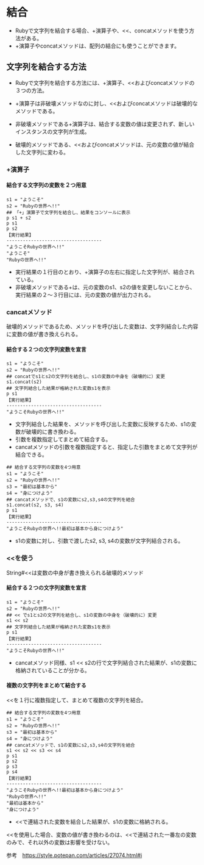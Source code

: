 # 結合
- Rubyで文字列を結合する場合、+演算子や、<<、concatメソッドを使う方法がある。
- +演算子やconcatメソッドは、配列の結合にも使うことができます。

## 文字列を結合する方法
- Rubyで文字列を結合する方法には、+演算子、<<およびconcatメソッドの３つの方法。

- +演算子は非破壊メソッドなのに対し、<<およびconcatメソッドは破壊的なメソッドである。

- 非破壊メソッドである+演算子は、結合する変数の値は変更されず、新しいインスタンスの文字列が生成。
- 破壊的メソッドである、<<およびconcatメソッドは、元の変数の値が結合した文字列に変わる。

### +演算子

#### 結合する文字列の変数を２つ用意
```
s1 = "ようこそ"
s2 = "Rubyの世界へ!!"
## 「+」演算子で文字列を結合し、結果をコンソールに表示
p s1 + s2
p s1
p s2
【実行結果】
-----------------------------------
"ようこそRubyの世界へ!!"
"ようこそ"
"Rubyの世界へ!!"
```

- 実行結果の１行目のとおり、+演算子の左右に指定した文字列が、結合されている。
- 非破壊メソッドである+は、元の変数のs1、s2の値を変更しないことから、実行結果の２〜３行目には、元の変数の値が出力される。

### cancatメソッド
破壊的メソッドであるため、メソッドを呼び出した変数は、文字列結合した内容に変数の値が書き換えられる。

#### 結合する２つの文字列変数を宣言
```
s1 = "ようこそ"
s2 = "Rubyの世界へ!!"
## concatでs1とs2の文字列を結合し、s1の変数の中身を（破壊的に）変更
s1.concat(s2)
## 文字列結合した結果が格納された変数s1を表示
p s1
【実行結果】
-----------------------------------
"ようこそRubyの世界へ!!"
```
- 文字列結合した結果を、メソッドを呼び出した変数に反映するため、s1の変数が破壊的に書き換わる。
- 引数を複数指定してまとめて結合する。
- cancatメソッドの引数を複数指定すると、指定した引数をまとめて文字列が結合できる。
```
## 結合する文字列の変数を4つ用意
s1 = "ようこそ"
s2 = "Rubyの世界へ!!"
s3 = "最初は基本から"
s4 = "身につけよう"
## cancatメソッドで、s1の変数にs2,s3,s4の文字列を結合
s1.concat(s2, s3, s4)
p s1
【実行結果】
-----------------------------------
"ようこそRubyの世界へ!!最初は基本から身につけよう"
```
- s1の変数に対し、引数で渡したs2, s3, s4の変数が文字列結合される。

### <<を使う
String#<<は変数の中身が書き換えられる破壊的メソッド

#### 結合する２つの文字列変数を宣言
```
s1 = "ようこそ"
s2 = "Rubyの世界へ!!"
## << でs1とs2の文字列を結合し、s1の変数の中身を（破壊的に）変更
s1 << s2
## 文字列結合した結果が格納された変数s1を表示
p s1
【実行結果】
-----------------------------------
"ようこそRubyの世界へ!!"
```
- cancatメソッド同様、s1 << s2の行で文字列結合された結果が、s1の変数に格納されていることが分かる。

#### 複数の文字列をまとめて結合する
<<を１行に複数指定して、まとめて複数の文字列を結合。

```
## 結合する文字列の変数を4つ用意
s1 = "ようこそ"
s2 = "Rubyの世界へ!!"
s3 = "最初は基本から"
s4 = "身につけよう"
## cancatメソッドで、s1の変数にs2,s3,s4の文字列を結合
s1 << s2 << s3 << s4
p s1
p s2
p s3
p s4
【実行結果】
-----------------------------------
"ようこそRubyの世界へ!!最初は基本から身につけよう"
"Rubyの世界へ!!"
"最初は基本から"
"身につけよう"
```
- <<で連結された変数を結合した結果が、s1の変数に格納される。

<<を使用した場合、変数の値が書き換わるのは、<<で連結された一番左の変数のみで、それ以外の変数は影響を受けない。

参考　https://style.potepan.com/articles/27074.html#i






